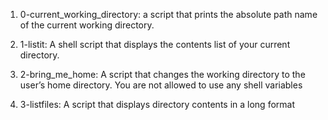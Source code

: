 1. 0-current_working_directory: a script that prints the absolute path name of the current working directory.

2. 1-listit: A shell script that displays the contents list of your current directory.

3. 2-bring_me_home: A script that changes the working directory to the user’s home directory. You are not allowed to use any shell variables

4. 3-listfiles: A script that displays directory contents in a long format
